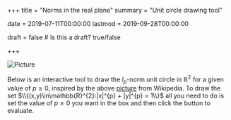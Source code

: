 +++
title = "Norms in the real plane"
summary = "Unit circle drawing tool"

date = 2019-07-11T00:00:00
lastmod = 2019-09-28T00:00:00

draft = false  # Is this a draft? true/false

+++

![Picture](https://upload.wikimedia.org/wikipedia/commons/e/e6/Minkowski3.png)

Below is an interactive tool to draw the $l_{p}$-norm unit circle in $\mathbb{R}^2$ for a given value of $p\ge0$, inspired by the above [picture](https://commons.wikimedia.org/wiki/File:Minkowski3.png) from Wikipedia. 
To draw the set $\\{(x,y)\in\mathbb{R}^{2}:|x|^{p} + |y|^{p} = 1\\}$ all you need to do is set the value of $p\ge0$ you want in the box and then click the button to evaluate.
<!-- Embed SageMath cells in your webpages -->
<script src="https://sagecell.sagemath.org/static/embedded_sagecell.js"></script>
<script>sagecell.makeSagecell({"inputLocation": ".sage"});</script>

<div class="sage">
  <script type="text/x-sage">
import numpy as np
import matplotlib.pyplot as plt
# Set your value for p here!
p = 2
def unit_ball(p):
    fig = plt.figure()
    ax = fig.gca()
    ax.set(xlim=(-1.1, 1.1), ylim=(-1.1, 1.1))
    ax.set_aspect('equal')    
    # Create coordinates for points evenly spaced around the unit circle
    t = np.linspace(0., 2*np.pi, num=10000)
    x, y = np.cos(t), np.sin(t)
    # l_p normalize each point by dividing its coordinates by its l_p norm
    if not p == 2:
        norms = np.linalg.norm(np.array([x, y]), p, axis=0)
        x, y = np.divide(x, norms), np.divide(y, norms)
    # Return the plot - the projection of the l2 ball onto the l_p ball
    ax.plot(x,y)
    plt.show()
unit_ball(p)
  </script>
</div>